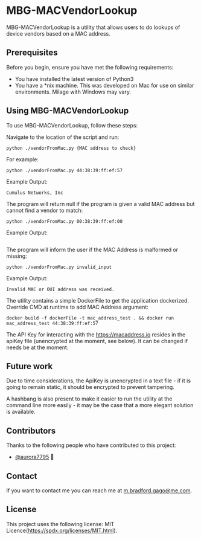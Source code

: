 # MBG-MACVendorLookup
MBG-MACVendorLookup is a utility that allows users to do lookups of device vendors based on a MAC address.

## Prerequisites

Before you begin, ensure you have met the following requirements:
* You have installed the latest version of Python3
* You have a *nix machine. This was developed on Mac for use on similar environments. Milage with Windows may vary.

## Using MBG-MACVendorLookup

To use MBG-MACVendorLookup, follow these steps:

Navigate to the location of the script and run:

```
python ./vendorFromMac.py {MAC address to check}
```

For example:
```
python ./vendorFromMac.py 44:38:39:ff:ef:57
```

Example Output:
```
Cumulus Networks, Inc
```

The program will return null if the program is given a valid MAC address but cannot find a vendor to match:
```
python ./vendorFromMac.py 00:38:39:ff:ef:00
```
Example Output:
```

```

The program will inform the user if the MAC Address is malformed or missing:
```
python ./vendorFromMac.py invalid_input
```
Example Output:
```
Invalid MAC or OUI address was received.
```

The utility contains a simple DockerFile to get the application dockerized. Override CMD at runtime to add MAC Address 
argument:

```
docker build -f dockerFile -t mac_address_test . && docker run mac_address_test 44:38:39:ff:ef:57
```

The API Key for interacting with the https://macaddress.io resides in the apiKey file (unencrypted at the moment, 
see below). It can be changed if needs be at the moment.

## Future work

Due to time considerations, the ApiKey is unencrypted in a text file - if it is going to remain static,
it should be encrypted to prevent tampering. 

A hashbang is also present to make it easier to run the utility at the command line more easily - it may be the case 
that a more elegant solution is available. 

## Contributors

Thanks to the following people who have contributed to this project:

* [@aurora7795](https://github.com/aurora7795) 📖

## Contact

If you want to contact me you can reach me at m.bradford.gago@me.com.

## License
This project uses the following license: MIT Licence(https://spdx.org/licenses/MIT.html).
